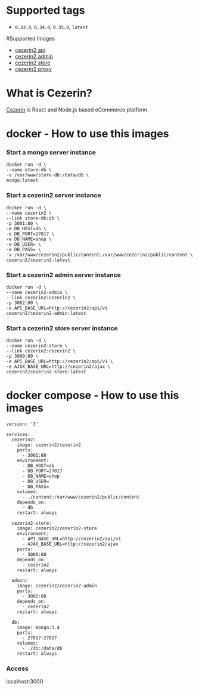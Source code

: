 # Supported tags

- ```0.33.0```, ```0.34.0```, ```0.35.0```, ```latest```

#Supported Images

- [cezerin2 api](https://github.com/cezerin2/docker-cezerin2/blob/master/cezerin2/README.md)
- [cezerin2 admin](https://github.com/cezerin2/docker-cezerin2/blob/master/cezerin2-admin/README.md)
- [cezerin2 store](https://github.com/cezerin2/docker-cezerin2/blob/master/cezerin2-store/README.md)
- [cezerin2 proxy](https://github.com/cezerin2/docker-cezerin2/blob/master/cezerin2-proxy/README.md)


# What is Cezerin?
[Cezerin](https://github.com/cezerin2/cezerin2) is React and Node.js based eCommerce platform.

# docker - How to use this images

### Start a mongo server instance

```shell
docker run -d \
--name store-db \
-v /var/www/store-db:/data/db \
mongo:latest
```

### Start a cezerin2 server instance

```shell
docker run -d \
--name cezerin2 \
--link store-db:db \
-p 3001:80 \
-e DB_HOST=db \
-e DB_PORT=27017 \
-e DB_NAME=shop \
-e DB_USER= \
-e DB_PASS= \
-v /var/www/cezerin2/public/content:/var/www/cezerin2/public/content \
cezerin2/cezerin2:latest
```

### Start a cezerin2 admin server instance

```shell
docker run -d \
--name cezerin2-admin \
--link cezerin2:cezerin2 \
-p 3002:80 \
-e API_BASE_URL=http://cezerin2/api/vi
cezerin2/cezerin2-admin:latest
```

### Start a cezerin2 store server instance

```shell
docker run -d \
--name cezerin2-store \
--link cezerin2:cezerin2 \
-p 3000:80 \
-e API_BASE_URL=http://cezerin2/api/v1 \ 
-e AJAX_BASE_URL=http://cezerin2/ajax \ 
cezerin2/cezerin2-store:latest
```

# docker compose - How to use this images

```shell
version: '3'

services:
  cezerin2:
    image: cezerin2/cezerin2
    ports:
      - 3001:80
    environment:
      - DB_HOST=db
      - DB_PORT=27017
      - DB_NAME=shop
      - DB_USER=
      - DB_PASS=
    volumes:
      - ./content:/var/www/cezerin2/public/content
    depends_on:
      - db
    restart: always

  cezerin2-store:
    image: cezerin2/cezerin2-store
    environment:
      - API_BASE_URL=http://cezerin2/api/v1
      - AJAX_BASE_URL=http://cezerin2/ajax
    ports:
      - 3000:80
    depends_on:
      - cezerin2
    restart: always

  admin:
    image: cezerin2/cezerin2-admin
    ports:
      - 3002:80
    depends_on:
      - cezerin2
    restart: always

  db:
    image: mongo:3.4
    ports:
      - 27017:27017
    volumes:
      - ./db:/data/db
    restart: always
```

### Access

localhost:3000
